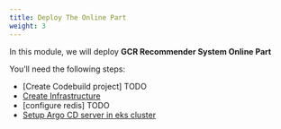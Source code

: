 ```yaml
---
title: Deploy The Online Part
weight: 3
---
```


In this module, we will deploy **GCR Recommender System Online Part**


You’ll need the following steps:

- [Create Codebuild project] TODO
- [Create Infrastructure](./create-infra/readme)
- [configure redis] TODO
- [Setup Argo CD server in eks cluster](./argocd-server/readme)









